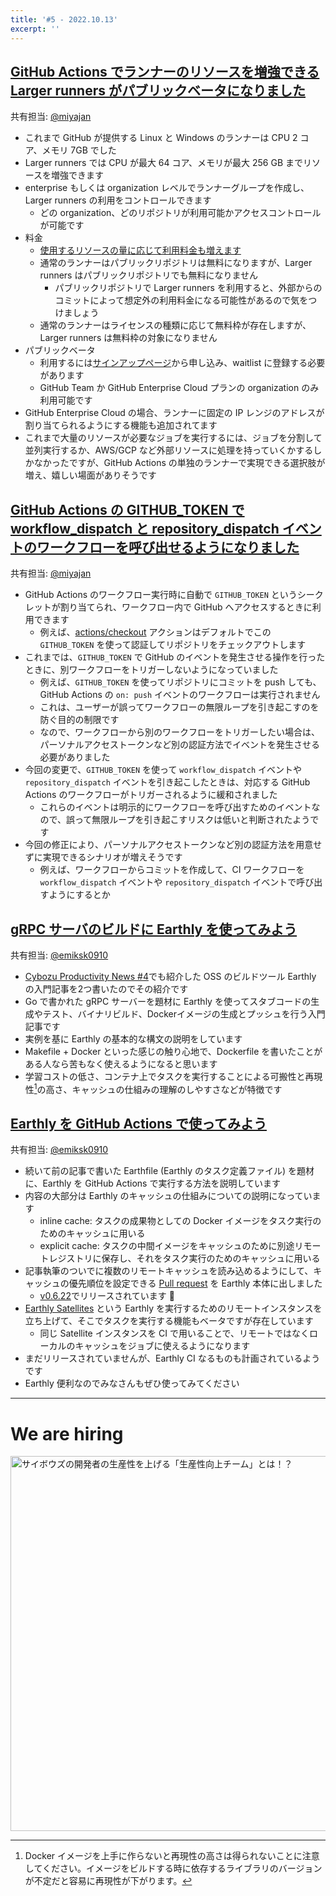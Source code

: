 ```yaml
---
title: '#5 - 2022.10.13'
excerpt: ''
---
```


## [GitHub Actions でランナーのリソースを増強できる Larger runners がパブリックベータになりました](https://github.blog/changelog/2022-09-01-github-actions-larger-runners-are-now-in-public-beta/)

共有担当: [@miyajan](https://twitter.com/miyajan)

- これまで GitHub が提供する Linux と Windows のランナーは CPU 2 コア、メモリ 7GB でした
- Larger runners では CPU が最大 64 コア、メモリが最大 256 GB までリソースを増強できます
- enterprise もしくは organization レベルでランナーグループを作成し、Larger runners の利用をコントロールできます
  - どの organization、どのリポジトリが利用可能かアクセスコントロールが可能です
- 料金
  - [使用するリソースの量に応じて利用料金も増えます](https://docs.github.com/en/billing/managing-billing-for-github-actions/about-billing-for-github-actions#per-minute-rates)
  - 通常のランナーはパブリックリポジトリは無料になりますが、Larger runners はパブリックリポジトリでも無料になりません
    - パブリックリポジトリで Larger runners を利用すると、外部からのコミットによって想定外の利用料金になる可能性があるので気をつけましょう
  - 通常のランナーはライセンスの種類に応じて無料枠が存在しますが、Larger runners は無料枠の対象になりません
- パブリックベータ
  - 利用するには[サインアップページ](https://github.com/features/github-hosted-runners/signup)から申し込み、waitlist に登録する必要があります
  - GitHub Team か GitHub Enterprise Cloud プランの organization のみ利用可能です
- GitHub Enterprise Cloud の場合、ランナーに固定の IP レンジのアドレスが割り当てられるようにする機能も追加されてます
- これまで大量のリソースが必要なジョブを実行するには、ジョブを分割して並列実行するか、AWS/GCP など外部リソースに処理を持っていくかするしかなかったですが、GitHub Actions の単独のランナーで実現できる選択肢が増え、嬉しい場面がありそうです

## [GitHub Actions の GITHUB_TOKEN で workflow_dispatch と repository_dispatch イベントのワークフローを呼び出せるようになりました](https://github.blog/changelog/2022-09-08-github-actions-use-github_token-with-workflow_dispatch-and-repository_dispatch/)

共有担当: [@miyajan](https://twitter.com/miyajan)

- GitHub Actions のワークフロー実行時に自動で `GITHUB_TOKEN` というシークレットが割り当てられ、ワークフロー内で GitHub へアクセスするときに利用できます
  - 例えば、[actions/checkout](https://github.com/actions/checkout) アクションはデフォルトでこの `GITHUB_TOKEN` を使って認証してリポジトリをチェックアウトします
- これまでは、`GITHUB_TOKEN` で GitHub のイベントを発生させる操作を行ったときに、別ワークフローをトリガーしないようになっていました
  - 例えば、`GITHUB_TOKEN` を使ってリポジトリにコミットを push しても、GitHub Actions の `on: push` イベントのワークフローは実行されません
  - これは、ユーザーが誤ってワークフローの無限ループを引き起こすのを防ぐ目的の制限です
  - なので、ワークフローから別のワークフローをトリガーしたい場合は、パーソナルアクセストークンなど別の認証方法でイベントを発生させる必要がありました
- 今回の変更で、`GITHUB_TOKEN` を使って `workflow_dispatch` イベントや `repository_dispatch` イベントを引き起こしたときは、対応する GitHub Actions のワークフローがトリガーされるように緩和されました
  - これらのイベントは明示的にワークフローを呼び出すためのイベントなので、誤って無限ループを引き起こすリスクは低いと判断されたようです
- 今回の修正により、パーソナルアクセストークンなど別の認証方法を用意せずに実現できるシナリオが増えそうです
  - 例えば、ワークフローからコミットを作成して、CI ワークフローを `workflow_dispatch` イベントや `repository_dispatch` イベントで呼び出すようにするとか

## [gRPC サーバのビルドに Earthly を使ってみよう](https://zenn.dev/emiksk/articles/f45c5fd771e90a)

共有担当: [@emiksk0910](https://twitter.com/emiksk0910)

- [Cybozu Productivity News #4](https://cybozu.github.io/productivity-news/posts/2022/07-14/)でも紹介した OSS のビルドツール Earthly の入門記事を2つ書いたのでその紹介です
- Go で書かれた gRPC サーバーを題材に Earthly を使ってスタブコードの生成やテスト、バイナリビルド、Dockerイメージの生成とプッシュを行う入門記事です
- 実例を基に Earthly の基本的な構文の説明をしています
- Makefile + Docker といった感じの触り心地で、Dockerfile を書いたことがある人なら苦もなく使えるようになると思います
- 学習コストの低さ、コンテナ上でタスクを実行することによる可搬性と再現性[^repeatability]の高さ、キャッシュの仕組みの理解のしやすさなどが特徴です

[^repeatability]: Docker イメージを上手に作らないと再現性の高さは得られないことに注意してください。イメージをビルドする時に依存するライブラリのバージョンが不定だと容易に再現性が下がります。

## [Earthly を GitHub Actions で使ってみよう](https://zenn.dev/emiksk/articles/ba3b0183c3f895)

共有担当: [@emiksk0910](https://twitter.com/emiksk0910)

- 続いて前の記事で書いた Earthfile (Earthly のタスク定義ファイル) を題材に、Earthly を GitHub Actions で実行する方法を説明しています
- 内容の大部分は Earthly のキャッシュの仕組みについての説明になっています
  - inline cache: タスクの成果物としての Docker イメージをタスク実行のためのキャッシュに用いる
  - explicit cache: タスクの中間イメージをキャッシュのために別途リモートレジストリに保存し、それをタスク実行のためのキャッシュに用いる
- 記事執筆のついでに複数のリモートキャッシュを読み込めるようにして、キャッシュの優先順位を設定できる [Pull request](https://github.com/earthly/earthly/pull/2063) を Earthly 本体に出しました
  - [v0.6.22](https://github.com/earthly/earthly/releases/tag/v0.6.22)でリリースされています 🎉
- [Earthly Satellites](https://docs.earthly.dev/earthly-cloud/satellites) という Earthly を実行するためのリモートインスタンスを立ち上げて、そこでタスクを実行する機能もベータですが存在しています
  - 同じ Satellite インスタンスを CI で用いることで、リモートではなくローカルのキャッシュをジョブに使えるようになります
- まだリリースされていませんが、Earthly CI なるものも計画されているようです
- Earthly 便利なのでみなさんもぜひ使ってみてください

---

# We are hiring

<a href="https://note.com/cybozu_dev/n/n1c1b44bf72f6">
<img src="https://user-images.githubusercontent.com/471182/156986297-b189ef3d-98d3-4490-af5c-007a4ab47e5e.png" alt="サイボウズの開発者の生産性を上げる「生産性向上チーム」とは！？" width="600">
</a>
